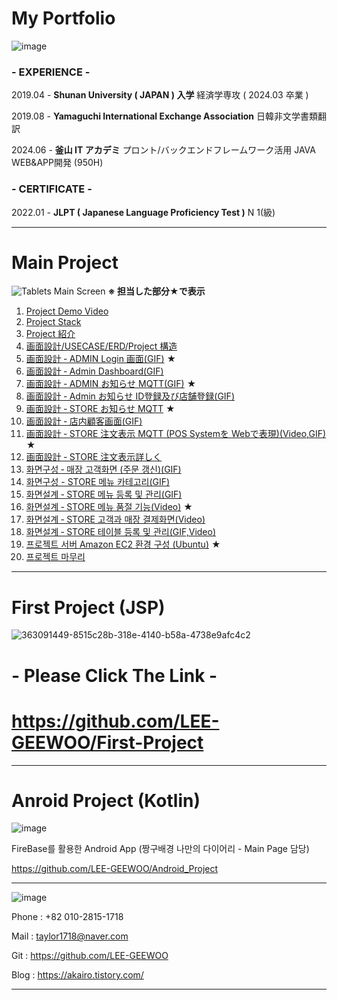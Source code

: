 # My Portfolio

![image](https://github.com/user-attachments/assets/cf64750f-72df-49de-a73c-a2a1f2ab4c92)

### - EXPERIENCE -

2019.04 - **Shunan University ( JAPAN ) 入学**
          経済学専攻 ( 2024.03 卒業 )

2019.08 - **Yamaguchi International Exchange Association**
          日韓非文学書類翻訳

2024.06 - **釜山 IT アカデミ**
          プロント/バックエンドフレームワーク活用 JAVA WEB&APP開発 
          (950H) 

### - CERTIFICATE -

2022.01 - **JLPT ( **Japanese Language Proficiency Test** )**
          N 1(級) 

---

# Main Project
![Tablets Main Screen](https://github.com/user-attachments/assets/235083ed-1c62-448a-8c0c-9cc53e991e49)
**※ 担当した部分★で表示**

1. [Project Demo Video](../../wiki/Project-Demo-Video)
2. [Project Stack](../../wiki/Project-Stack)
3. [Project 紹介](../../wiki/Project-紹介) 
4. [画面設計/USECASE/ERD/Project 構造](../../wiki/画面設計-USECASE-ERD-Project-構造)  
5. [画面設計 ‐ ADMIN Login 画面(GIF)](../../wiki/画面設計-‐-ADMIN-Login-画面) ★
6. [画面設計 ‐ Admin Dashboard(GIF)](../../wiki/画面設計-‐-Admin-Dashboard)
7. [画面設計 ‐ ADMIN お知らせ MQTT(GIF)](../../wiki/画面設計-‐-ADMIN-お知らせ-MQTT) ★
8. [画面設計 ‐ Admin お知らせ ID登録及び店舗登録(GIF)](../../wiki/画面設計-‐-Admin-お知らせ-ID登録及び店舗登録)
9. [画面設計 ‐ STORE お知らせ MQTT](../../wiki/画面設計-‐-STORE-お知らせ-MQTT) ★
10. [画面設計 ‐ 店内顧客画面(GIF)](../../wiki/画面設計-‐-店内顧客画面)
11. [画面設計 ‐ STORE 注文表示 MQTT (POS Systemを Webで表現)(Video,GIF)](../../wiki/画面設計-‐-STORE-注文表示-MQTT-(POS-Systemを-Webで表現)) ★
12. [画面設計 ‐ STORE 注文表示詳しく](../../wiki/画面設計-‐-STORE-注文表示詳しく)
13. [화면구성 ‐ 매장 고객화면 (주문 갱신)(GIF)](../../wiki/화면구성-‐-매장-고객화면-(계산서-갱신))
14. [화면구성 - STORE 메뉴 카테고리(GIF)](../../wiki/화면구성-‐-STORE-메뉴-카테고리)
15. [화면설계 ‐ STORE 메뉴 등록 및 관리(GIF)](../../wiki/화면설계-‐-STORE-메뉴-등록-및-관리)
16. [화면설계 ‐ STORE 메뉴 품절 기능(Video)](../../wiki/화면설계-‐-STORE-메뉴-품절-기능) ★
17. [화면설계 ‐ STORE 고객과 매장 결제화면(Video)](../../wiki/화면설계-‐-STORE-고객과-매장-결제화면)
18. [화면설계 ‐ STORE 테이블 등록 및 관리(GIF,Video)](../../wiki/화면설계-‐-STORE-테이블-등록-및-관리)
19. [프로젝트 서버 Amazon EC2 환경 구성 (Ubuntu)](../../wiki/프로젝트-서버-Amazon-EC2-환경-구성-(Ubuntu)) ★
20. [프로젝트 마무리](../../wiki/프로젝트-마무리)

---

# First Project (JSP)

![363091449-8515c28b-318e-4140-b58a-4738e9afc4c2](https://github.com/user-attachments/assets/691cdfdb-34ee-49d2-a64d-848ca0625383)

# - Please Click The Link -
# https://github.com/LEE-GEEWOO/First-Project

---

# Anroid Project (Kotlin)

![image](https://github.com/user-attachments/assets/ee7416eb-534e-4cd7-adf8-5674f66a42f8)

FireBase를 활용한 Android App (짱구배경 나만의 다이어리 - Main Page 담당)

https://github.com/LEE-GEEWOO/Android_Project

---

![image](https://github.com/user-attachments/assets/fc2405de-248b-41b0-9f5a-aa881349213a)

Phone : +82 010-2815-1718

Mail  : taylor1718@naver.com

Git : https://github.com/LEE-GEEWOO

Blog     :  https://akairo.tistory.com/

---

  
